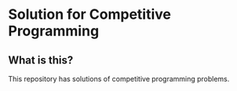 # Solution for Competitive Programming

## What is this?
This repository has solutions of competitive programming problems.